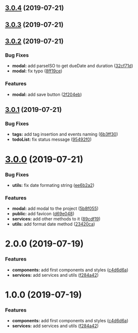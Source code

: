 ## [3.0.4](https://github.com/olavoparno/Todo-Man/compare/v3.0.3...v3.0.4) (2019-07-21)



## [3.0.3](https://github.com/olavoparno/Todo-Man/compare/v3.0.2...v3.0.3) (2019-07-21)



## [3.0.2](https://github.com/olavoparno/Todo-Man/compare/v3.0.1...v3.0.2) (2019-07-21)


### Bug Fixes

* **modal:** add parseISO to get dueDate and duration ([32cf71d](https://github.com/olavoparno/Todo-Man/commit/32cf71d))
* **modal:** fix typo ([8ff19ce](https://github.com/olavoparno/Todo-Man/commit/8ff19ce))


### Features

* **modal:** add save button ([2f204eb](https://github.com/olavoparno/Todo-Man/commit/2f204eb))



## [3.0.1](https://github.com/olavoparno/Todo-Man/compare/v3.0.0...v3.0.1) (2019-07-21)


### Bug Fixes

* **tags:** add tag insertion and events naming ([6b3ff30](https://github.com/olavoparno/Todo-Man/commit/6b3ff30))
* **todoList:** fix status message ([95492f0](https://github.com/olavoparno/Todo-Man/commit/95492f0))



# [3.0.0](https://github.com/olavoparno/Todo-Man/compare/v2.0.0...v3.0.0) (2019-07-21)


### Bug Fixes

* **utils:** fix date formating string ([ee6b2a2](https://github.com/olavoparno/Todo-Man/commit/ee6b2a2))


### Features

* **modal:** add modal to the project ([5b8f055](https://github.com/olavoparno/Todo-Man/commit/5b8f055))
* **public:** add favicon ([d69e048](https://github.com/olavoparno/Todo-Man/commit/d69e048))
* **services:** add other methods to it ([89cdf19](https://github.com/olavoparno/Todo-Man/commit/89cdf19))
* **utils:** add format date method ([23420ca](https://github.com/olavoparno/Todo-Man/commit/23420ca))



# 2.0.0 (2019-07-19)


### Features

* **components:** add first components and styles ([c4d6d6a](https://github.com/olavoparno/Todo-Man/commit/c4d6d6a))
* **services:** add services and utils ([f284a42](https://github.com/olavoparno/Todo-Man/commit/f284a42))



# 1.0.0 (2019-07-19)


### Features

* **components:** add first components and styles ([c4d6d6a](https://github.com/olavoparno/Todo-Man/commit/c4d6d6a))
* **services:** add services and utils ([f284a42](https://github.com/olavoparno/Todo-Man/commit/f284a42))



